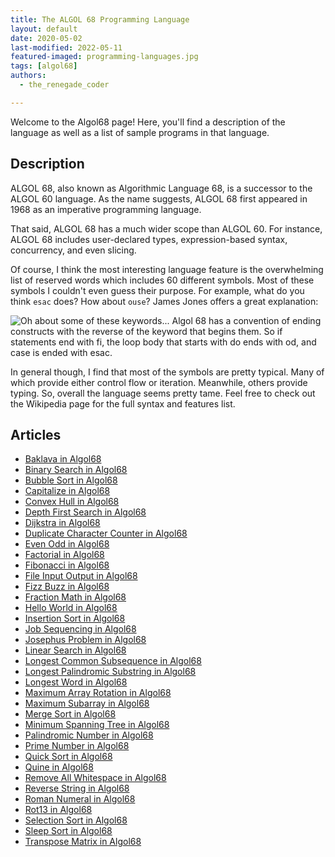 ```yaml
---
title: The ALGOL 68 Programming Language
layout: default
date: 2020-05-02
last-modified: 2022-05-11
featured-imaged: programming-languages.jpg
tags: [algol68]
authors:
  - the_renegade_coder

---
```


Welcome to the Algol68 page! Here, you'll find a description of the language as well as a list of sample programs in that language.

## Description

ALGOL 68, also known as Algorithmic Language 68, is a successor to the ALGOL 60 
language. As the name suggests, ALGOL 68 first appeared in 1968 as an imperative 
programming language.

That said, ALGOL 68 has a much wider scope than ALGOL 60. For instance, ALGOL 68 
includes user-declared types, expression-based syntax, concurrency, and even slicing.

Of course, I think the most interesting language feature is the overwhelming list of 
reserved words which includes 60 different symbols. Most of these symbols I couldn't 
even guess their purpose. For example, what do you think `esac` does? How about 
`ouse`? James Jones offers a great explanation:

![Oh about some of these keywords... Algol 68 has a convention of ending constructs with the reverse of the keyword that begins them. So if statements end with fi, the loop body that starts with do ends with od, and case is ended with esac.](https://therenegadecoder.com/wp-content/uploads/2020/04/algol-keywords-explanation.png)

In general though, I find that most of the symbols are pretty typical. Many of which 
provide either control flow or iteration. Meanwhile, others provide typing. So, 
overall the language seems pretty tame. Feel free to check out the Wikipedia page 
for the full syntax and features list.


## Articles

- [Baklava in Algol68](https://sampleprograms.io/projects/baklava/algol68)
- [Binary Search in Algol68](https://sampleprograms.io/projects/binary-search/algol68)
- [Bubble Sort in Algol68](https://sampleprograms.io/projects/bubble-sort/algol68)
- [Capitalize in Algol68](https://sampleprograms.io/projects/capitalize/algol68)
- [Convex Hull in Algol68](https://sampleprograms.io/projects/convex-hull/algol68)
- [Depth First Search in Algol68](https://sampleprograms.io/projects/depth-first-search/algol68)
- [Dijkstra in Algol68](https://sampleprograms.io/projects/dijkstra/algol68)
- [Duplicate Character Counter in Algol68](https://sampleprograms.io/projects/duplicate-character-counter/algol68)
- [Even Odd in Algol68](https://sampleprograms.io/projects/even-odd/algol68)
- [Factorial in Algol68](https://sampleprograms.io/projects/factorial/algol68)
- [Fibonacci in Algol68](https://sampleprograms.io/projects/fibonacci/algol68)
- [File Input Output in Algol68](https://sampleprograms.io/projects/file-input-output/algol68)
- [Fizz Buzz in Algol68](https://sampleprograms.io/projects/fizz-buzz/algol68)
- [Fraction Math in Algol68](https://sampleprograms.io/projects/fraction-math/algol68)
- [Hello World in Algol68](https://sampleprograms.io/projects/hello-world/algol68)
- [Insertion Sort in Algol68](https://sampleprograms.io/projects/insertion-sort/algol68)
- [Job Sequencing in Algol68](https://sampleprograms.io/projects/job-sequencing/algol68)
- [Josephus Problem in Algol68](https://sampleprograms.io/projects/josephus-problem/algol68)
- [Linear Search in Algol68](https://sampleprograms.io/projects/linear-search/algol68)
- [Longest Common Subsequence in Algol68](https://sampleprograms.io/projects/longest-common-subsequence/algol68)
- [Longest Palindromic Substring in Algol68](https://sampleprograms.io/projects/longest-palindromic-substring/algol68)
- [Longest Word in Algol68](https://sampleprograms.io/projects/longest-word/algol68)
- [Maximum Array Rotation in Algol68](https://sampleprograms.io/projects/maximum-array-rotation/algol68)
- [Maximum Subarray in Algol68](https://sampleprograms.io/projects/maximum-subarray/algol68)
- [Merge Sort in Algol68](https://sampleprograms.io/projects/merge-sort/algol68)
- [Minimum Spanning Tree in Algol68](https://sampleprograms.io/projects/minimum-spanning-tree/algol68)
- [Palindromic Number in Algol68](https://sampleprograms.io/projects/palindromic-number/algol68)
- [Prime Number in Algol68](https://sampleprograms.io/projects/prime-number/algol68)
- [Quick Sort in Algol68](https://sampleprograms.io/projects/quick-sort/algol68)
- [Quine in Algol68](https://sampleprograms.io/projects/quine/algol68)
- [Remove All Whitespace in Algol68](https://sampleprograms.io/projects/remove-all-whitespace/algol68)
- [Reverse String in Algol68](https://sampleprograms.io/projects/reverse-string/algol68)
- [Roman Numeral in Algol68](https://sampleprograms.io/projects/roman-numeral/algol68)
- [Rot13 in Algol68](https://sampleprograms.io/projects/rot13/algol68)
- [Selection Sort in Algol68](https://sampleprograms.io/projects/selection-sort/algol68)
- [Sleep Sort in Algol68](https://sampleprograms.io/projects/sleep-sort/algol68)
- [Transpose Matrix in Algol68](https://sampleprograms.io/projects/transpose-matrix/algol68)